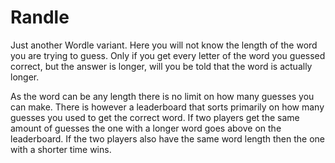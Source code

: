 # Randle

Just another Wordle variant. Here you will not know the
length of the word you are trying to guess. Only if you 
get every letter of the word you guessed correct, but 
the answer is longer, will you be told that the word 
is actually longer.

As the word can be any length there is no limit on how 
many guesses you can make. There is however a 
leaderboard that sorts primarily on how many guesses
you used to get the correct word. If two players get
the same amount of guesses the one with a longer word
goes above on the leaderboard. If the two players also
have the same word length then the one with a shorter
time wins.